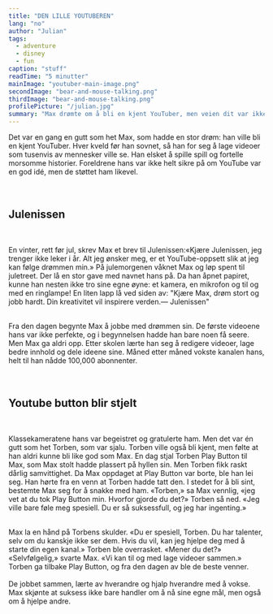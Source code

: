 ```yaml
---
title: "DEN LILLE YOUTUBEREN"
lang: "no"
author: "Julian"
tags:
  - adventure
  - disney
  - fun
caption: "stuff"
readTime: "5 minutter"
mainImage: "youtuber-main-image.png"
secondImage: "bear-and-mouse-talking.png"
thirdImage: "bear-and-mouse-talking.png"
profilePicture: "/julian.jpg"
summary: "Max drømte om å bli en kjent YouTuber, men veien dit var ikke enkel. Med støtte fra både familie og venner, lærte han at hardt arbeid, kreativitet og samarbeid kunne gjøre drømmer til virkelighet."
---
```


Det var en gang en gutt som het Max, som hadde en stor drøm: han ville bli en kjent YouTuber. Hver kveld før han sovnet, så han for seg å lage videoer som tusenvis av mennesker ville se. Han elsket å spille spill og fortelle morsomme historier. Foreldrene hans var ikke helt sikre på om YouTube var en god idé, men de støttet ham likevel.
<br>
<br>
<br>

## Julenissen

<br>

En vinter, rett før jul, skrev Max et brev til Julenissen:«Kjære Julenissen, jeg trenger ikke leker i år. Alt jeg ønsker meg, er et YouTube-oppsett slik at jeg kan følge drømmen min.»
På julemorgenen våknet Max og løp spent til juletreet. Der lå en stor gave med navnet hans på. Da han åpnet papiret, kunne han nesten ikke tro sine egne øyne: et kamera, en mikrofon og til og med en ringlampe! En liten lapp lå ved siden av:
"Kjære Max, drøm stort og jobb hardt. Din kreativitet vil inspirere verden.— Julenissen"
<br>
<br>

Fra den dagen begynte Max å jobbe med drømmen sin. De første videoene hans var ikke perfekte, og i begynnelsen hadde han bare noen få seere. Men Max ga aldri opp. Etter skolen lærte han seg å redigere videoer, lage bedre innhold og dele ideene sine. Måned etter måned vokste kanalen hans, helt til han nådde 100,000 abonnenter.
<br>
<br>
<br>

## Youtube button blir stjelt

<br>

Klassekameratene hans var begeistret og gratulerte ham. Men det var én gutt som het Torben, som var sjalu. Torben ville også bli kjent, men følte at han aldri kunne bli like god som Max.
En dag stjal Torben Play Button til Max, som Max stolt hadde plassert på hyllen sin. Men Torben fikk raskt dårlig samvittighet.
Da Max oppdaget at Play Button var borte, ble han lei seg. Han hørte fra en venn at Torben hadde tatt den. I stedet for å bli sint, bestemte Max seg for å snakke med ham.
«Torben,» sa Max vennlig, «jeg vet at du tok Play Button min. Hvorfor gjorde du det?»
Torben så ned. «Jeg ville bare føle meg spesiell. Du er så suksessfull, og jeg har ingenting.»
<br>
<br>

Max la en hånd på Torbens skulder. «Du er spesiell, Torben. Du har talenter, selv om du kanskje ikke ser dem. Hvis du vil, kan jeg hjelpe deg med å starte din egen kanal.»
Torben ble overrasket. «Mener du det?»
«Selvfølgelig,» svarte Max. «Vi kan til og med lage videoer sammen.»
Torben ga tilbake Play Button, og fra den dagen av ble de beste venner.
<br>
<br>
De jobbet sammen, lærte av hverandre og hjalp hverandre med å vokse. Max skjønte at suksess ikke bare handler om å nå sine egne mål, men også om å hjelpe andre.
